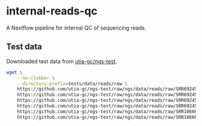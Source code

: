 # internal-reads-qc

A Nextflow pipeline for internal QC of sequencing reads.

## Test data

Downloaded test data from [utia-gc/ngs-test](https://github.com/utia-gc/ngs-test/tree/ngs).

```bash
wget \
    --no-clobber \
    --directory-prefix=tests/data/reads/raw \
    https://github.com/utia-gc/ngs-test/raw/ngs/data/reads/raw/SRR6924569_S1_L001_R1_001.fastq.gz \
    https://github.com/utia-gc/ngs-test/raw/ngs/data/reads/raw/SRR6924569_S1_L001_R2_001.fastq.gz \
    https://github.com/utia-gc/ngs-test/raw/ngs/data/reads/raw/SRR6924569_S1_L002_R1_001.fastq.gz \
    https://github.com/utia-gc/ngs-test/raw/ngs/data/reads/raw/SRR6924569_S1_L002_R2_001.fastq.gz \
    https://github.com/utia-gc/ngs-test/raw/ngs/data/reads/raw/SRR1066657_S3_L001_R1_001.fastq.gz \
    https://github.com/utia-gc/ngs-test/raw/ngs/data/reads/raw/SRR1066657_S3_L002_R1_001.fastq.gz
```
